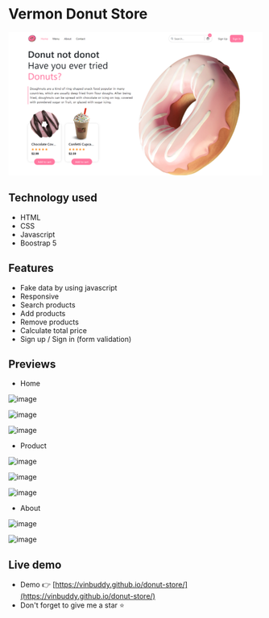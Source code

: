 # Vermon Donut Store
![Alt text](/assets/img/preview-web/homepage.png?raw=true "")
 
 ## Technology used
 - HTML
 - CSS
 - Javascript
 - Boostrap 5 

## Features
- Fake data by using javascript
- Responsive 
- Search products
- Add products
- Remove products
- Calculate total price 
- Sign up / Sign in (form validation)

## Previews

-   Home

![image](https://github.com/user-attachments/assets/d70b8f4e-15e1-4d2a-bac8-a6e081fbf5f7)

![image](https://github.com/user-attachments/assets/1b9cf425-59ff-4253-a644-64211e98786f)

![image](https://github.com/user-attachments/assets/4dc4efd3-2130-4e66-85f5-14f459c3b0b7)

-  Product

![image](https://github.com/user-attachments/assets/656dedda-c7a7-45c9-b696-18ef328348b7)

![image](https://github.com/user-attachments/assets/ca0acf0b-9c7b-4a76-ad29-465e37016175)

![image](https://github.com/user-attachments/assets/62c35ac9-15ed-4bff-aba4-e52a43299c0d)



-  About
  
![image](https://github.com/user-attachments/assets/71b65cc0-d623-4825-b9d9-ce393e9b3470)

![image](https://github.com/user-attachments/assets/e9a4385b-05bb-44a3-8073-e8128f6ceca0)



## Live demo    
- Demo 👉 [https://vinbuddy.github.io/donut-store/](https://vinbuddy.github.io/donut-store/)
- Don't forget to give me a star ⭐
